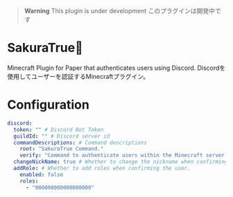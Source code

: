 > **Warning**
> This plugin is under development
> このプラグインは開発中です

# SakuraTrue🌸
Minecraft Plugin for Paper that authenticates users using Discord.
Discordを使用してユーザーを認証するMinecraftプラグイン。


# Configuration
```yaml
discord:
  token: "" # Discord Bot Token
  guildId: "" # Discord server id
  commandDescriptions: # Command descriptions
    root: "SakuraTrue Command."
    verify: "Command to authenticate users within the Minecraft server."
  changeNickName: true # Whether to change the nickname when confirming the user.
  addRole: # Whether to add roles when confirming the user.
    enabled: false
    roles:
      - "000000000000000000"

```